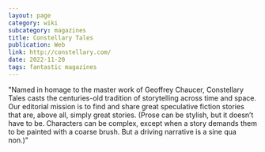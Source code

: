 ```yaml
---
layout: page
category: wiki
subcategory: magazines
title: Constellary Tales
publication: Web
link: http://constellary.com/
date: 2022-11-20
tags: fantastic magazines
---
```


"Named in homage to the master work of Geoffrey Chaucer, Constellary Tales casts the centuries-old tradition of storytelling across time and space. Our editorial mission is to find and share great speculative fiction stories that are, above all, simply great stories. (Prose can be stylish, but it doesn’t have to be. Characters can be complex, except when a story demands them to be painted with a coarse brush. But a driving narrative is a sine qua non.)"
